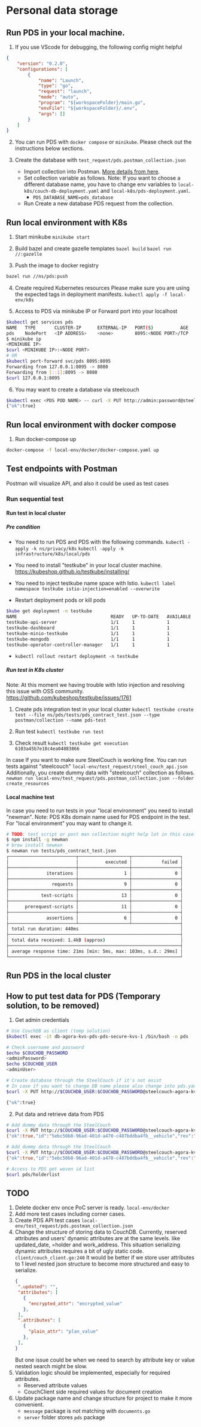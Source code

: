 # Personal data storage

## Run PDS in your local machine.

1. If you use VScode for debugging, the following config might helpful

```json
{
    "version": "0.2.0",
    "configurations": [
        {
            "name": "Launch",
            "type": "go",
            "request": "launch",
            "mode": "auto",
            "program": "${workspaceFolder}/main.go",
            "envFile": "${workspaceFolder}/.env",
            "args": []
        }
    ]
}
```

2. You can run PDS with `docker compose` or `minikube`. Please check out the instructions below sections. 

3. Create the database with `test_request/pds.postman_collection.json`
    - Import collection into Postman. [More details from here](https://learning.postman.com/docs/getting-started/importing-and-exporting-data/).
    - Set collection variable as follows. Note: If you want to choose a different database name, you have to change env variables to `local-k8s/couch-db-deployment.yaml` and `local-k8s/pds-deployment.yaml`.
      - `PDS_DATABASE_NAME=pds_database`
    - Run Create a new database PDS request from the collection.

## Run local environment with K8s

1. Start minikube
`minikube start`

2. Build bazel and create gazelle templates
`bazel build`
`bazel run //:gazelle`

3. Push the image to docker registry
```bash
bazel run //ns/pds:push 
```

4. Create required Kubernetes resources
Please make sure you are using the expected tags in deployment manifests.
`kubectl apply -f local-env/k8s`

5. Access to PDS via minikube IP or Forward port into your localhost
```bash
$kubectl get services pds
NAME   TYPE       CLUSTER-IP      EXTERNAL-IP   PORT(S)          AGE
pds    NodePort   <IP ADDRESS>    <none>        8095:<NODE PORT>/TCP   147m
$ minikube ip
<MINIKUBE IP>
$curl <MINIKUBE IP>:<NODE PORT>
# OR
$kubectl port-forward svc/pds 8095:8095
Forwarding from 127.0.0.1:8095 -> 8080
Forwarding from [::1]:8095 -> 8080
$curl 127.0.0.1:8095
```

6. You may want to create a database via steelcouch
```bash
$kubectl exec <PDS POD NAME> -- curl -X PUT http://admin:password@steel-couch:15984/pds_database
{"ok":true}
```

## Run local environment with docker compose

1. Run docker-compose up

```bash
docker-compose -f local-env/docker/docker-compose.yaml up
```

## Test endpoints with Postman
Postman will visualize API, and also it could be used as test cases

### Run sequential test 

#### Run test in local cluster

##### Pre condition
- You need to run PDS and PDS with the following commands.
  `kubectl -apply -k ns/privacy/k8s`
  `kubectl -apply -k infrastructure/k8s/local/pds`

- You need to install "testkube" in your local cluster machine.
   https://kubeshop.github.io/testkube/installing/

- You need to inject testkube name space with Istio.
   `kubectl label namespace testkube istio-injection=enabled --overwrite`

- Restart deployment pods or kill pods

```bash
$kube get deployment -n testkube
NAME                                   READY   UP-TO-DATE   AVAILABLE   AGE
testkube-api-server                    1/1     1            1           21h
testkube-dashboard                     1/1     1            1           21h
testkube-minio-testkube                1/1     1            1           21h
testkube-mongodb                       1/1     1            1           21h
testkube-operator-controller-manager   1/1     1            1           21h
```

- `kubectl rollout restart deployment -n testkube`

##### Run test in K8s cluster
Note: At this moment we having trouble with Istio injection and resolving this issue with OSS community.
https://github.com/kubeshop/testkube/issues/1761

1. Create pds integration test in your local cluster
   `kubectl testkube create test --file ns/pds/tests/pds_contract_test.json --type postman/collection --name pds-test`

2. Run test
   `kubectl testkube run test`

3. Check result
   `kubectl testkube get execution 6103a45b7e18c4ea04883866`

In case If you want to make sure SteelCouch is working fine. You can run tests against "steelcouch" `local-env/test_request/steel_couch_api.json`
Additionally, you create dummy data with "steelcouch" collection as follows.
`newman run local-env/test_request/pds.postman_collection.json --folder create_resources`

#### Local machine test
In case you need to run tests in your "local environment" you need to install "newman".
Note: PDS K8s domain name used for PDS endpoint in the test. For "local environment" you may want to change it.

```bash
# TODO: test script or post man collection might help lot in this case?
$ npm install -g newman
# brew install newman
$ newman run tests/pds_contract_test.json
┌─────────────────────────┬───────────────────┬──────────────────┐
│                         │          executed │           failed │
├─────────────────────────┼───────────────────┼──────────────────┤
│              iterations │                 1 │                0 │
├─────────────────────────┼───────────────────┼──────────────────┤
│                requests │                 9 │                0 │
├─────────────────────────┼───────────────────┼──────────────────┤
│            test-scripts │                13 │                0 │
├─────────────────────────┼───────────────────┼──────────────────┤
│      prerequest-scripts │                11 │                0 │
├─────────────────────────┼───────────────────┼──────────────────┤
│              assertions │                 6 │                0 │
├─────────────────────────┴───────────────────┴──────────────────┤
│ total run duration: 440ms                                      │
├────────────────────────────────────────────────────────────────┤
│ total data received: 1.4kB (approx)                            │
├────────────────────────────────────────────────────────────────┤
│ average response time: 21ms [min: 5ms, max: 103ms, s.d.: 29ms] │
└────────────────────────────────────────────────────────────────┘
```

## Run PDS in the local cluster

## How to put test data for PDS (Temporary solution, to be removed)

1. Get admin credentials

```bash
# Use CouchDB as client (temp solution)
$kubectl exec -it db-agora-kvs-pds-pds-secure-kvs-1 /bin/bash -n pds

# Check username and password
$echo $COUCHDB_PASSWORD
<adminPassword>
$echo $COUCHDB_USER
<adminUser>

# Create database through the SteelCouch if it's not exist
# In case if you want to change DB name please also change into pds.yaml file
$curl -X PUT http://$COUCHDB_USER:$COUCHDB_PASSWORD@steelcouch-agora-kvs-pds-pds-secure-kvs:5984/pds_database

{"ok":true}
```

2. Put data and retrieve data from PDS

```bash
# Add dummy data through the SteelCouch
$curl -X PUT http://$COUCHDB_USER:$COUCHDB_PASSWORD@steelcouch-agora-kvs-pds-pds-secure-kvs:5984/pds_database/5ebc50b8-96ad-401d-a470-c487bddba4fb__vehicle -d '{".color":"#3f304b","registrationNumber":0,"motorIdNumber":0,".holder":"5ebc50b8-96ad-401d-a47^Cc487bddba4fb",".document_type":"vehicle",".created":1656492147}'
{"ok":true,"id":"5ebc50b8-96ad-401d-a470-c487bddba4fb__vehicle","rev":"1-2546bd4347b003430b4291b25b36d6e2"}

# Add dummy data through the SteelCouch
$curl -X PUT http://$COUCHDB_USER:$COUCHDB_PASSWORD@steelcouch-agora-kvs-pds-pds-secure-kvs:5984/pds_database/5ebc50b8-96ad-401d-a470-c487bddba4fb__workaddress -d '{ "_id": "912f88de-0b61-4e7c-93b0-a85272c140ed__workaddress", ".holder": "912f88de-0b61-4e7c-93b0-a85272c140ed", ".document_type": "workaddress", "attributes": { "state": "Tokyo", "city": "Nihonbashi", "street": "3-2-1 Muromachi Mitsui Tower", "other": "16F" }, ".attributes": { ".country": "Japan" }, ".created": "1648801800000", ".updated": "1652149222000" }'
{"ok":true,"id":"5ebc50b8-96ad-401d-a470-c487bddba4fb__vehicle","rev":"1-2546bd4347b003430b4291b25b36d6e2"}

# Access to PDS get woven id list
$curl pds/holderlist
```

## TODO

1. Delete docker env once PoC server is ready. `local-env/docker`
2. Add more test cases including corner cases.
3. Create PDS API test cases `local-env/test_request/pds.postman_collection.json`
4. Change the structure of storing data to CouchDB.
   Currently, reserved attributes and users' dynamic attributes are at the same levels. like updated_date, =holder and work_address.
   This situation serializing dynamic attributes requires a bit of ugly static code.
   `client/couch_client.go:240`
   It would be better if we store user attributes to 1 level nested json structure to become more structured and easy to serialize.
   ```json
   {
    ".updated": "",
    "attributes": [
      {
        "encrypted_attr": "encrypted_value"
      },
    ],
    ".attributes": [
      {
        "plain_attr": "plan_value"
      },
    ],
   }
   ```
   But one issue could be when we need to search by attribute key or value nested search might be slow.
5. Validation logic should be implemented, especially for required attributes.
   - Reserved attribute values
   - CouchClient side required values for document creation
6. Update package name and change structure for project to make it more convenient.
   - `message` package is not matching with `documents.go`
   - `server` folder stores `pds` package
